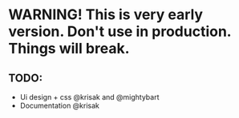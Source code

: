 # WARNING! This is very early version. Don't use in production. Things will break.

## TODO:
- Ui design + css @krisak and @mightybart
- Documentation @krisak